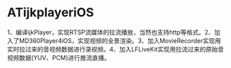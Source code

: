 # ATijkplayeriOS
1、编译ijkPlayer，实现RTSP流媒体的拉流播放，当然也支持http等格式。2、加入了MD360Player4iOS，实现视频的全景渲染。3、加入MovieRecorder实现用实时拉过来的音视频数据进行录视频。4、加入LFLiveKit实现用拉流过来的原始音视频数据(YUV、PCM)进行推流直播。
